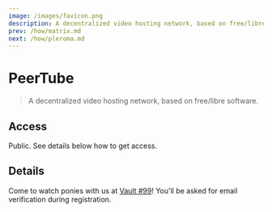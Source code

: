 ```yaml
---
image: /images/favicon.png
description: A decentralized video hosting network, based on free/libre software.
prev: /how/matrix.md
next: /how/pleroma.md
---
```


# PeerTube

> A decentralized video hosting network, based on free/libre software.

## Access

Public. See details below how to get access.

## Details

Come to watch ponies with us at [Vault #99](https://vault.mle.party)! You'll be asked for email verification during registration.
